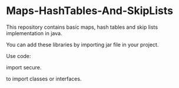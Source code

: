 # Maps-HashTables-And-SkipLists
This repository contains basic maps, hash tables and skip lists implementation in java.

You can add these libraries by importing jar file in your project.

Use code:

import secure.<ClassName>
  
to import classes or interfaces.
